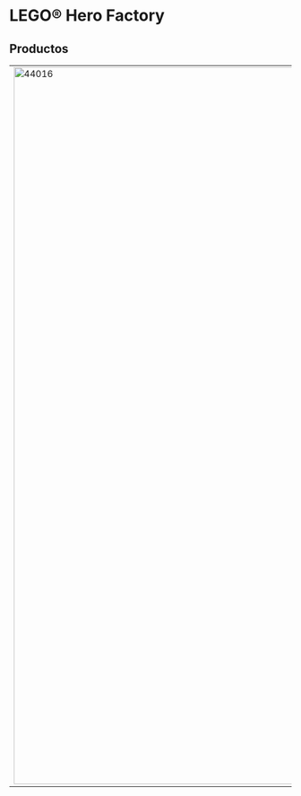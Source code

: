 <h1>LEGO® Hero Factory</h1>
<h2>Productos</h2>
<table>
<tr>
<td rowspan="2"><img alt="44016" src="https://www.lego.com/cdn/product-assets/product.img.pri/44016_prod.jpg" width="1280"></td>
<td><b>44017 MÁQUINA DE CONGELACIÓN DE STORMER</b></td>
</tr>
<tr>
<td>¡Prepárate para la batalla, STORMER! En la lucha por recuperar las calles de la ciudad de las bestias gigantes y los saltimbanquis salvajes, tu nuevo traje de la Máquina de Congelación cambia las reglas del juego. Ponte el traje y apoya a los demás héroes. Dispara misiles a los invasores y congélalos con la pistola de hielo giratoria. A continuación, captura a los saltadores en la cámara criogénica para analizarlos en LEGO® Hero Factory. Incluye el minirobot STORMER con un arma y un accesorio.</td>
</tr>
</table>